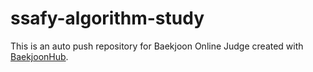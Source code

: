 # ssafy-algorithm-study
This is an auto push repository for Baekjoon Online Judge created with [BaekjoonHub](https://github.com/BaekjoonHub/BaekjoonHub).
